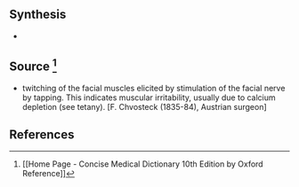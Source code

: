 ## Synthesis
- 
## Source [^1]
- twitching of the facial muscles elicited by stimulation of the facial nerve by tapping. This indicates muscular irritability, usually due to calcium depletion (see tetany). \[F. Chvosteck (1835-84), Austrian surgeon]
## References

[^1]: [[Home Page - Concise Medical Dictionary 10th Edition by Oxford Reference]]